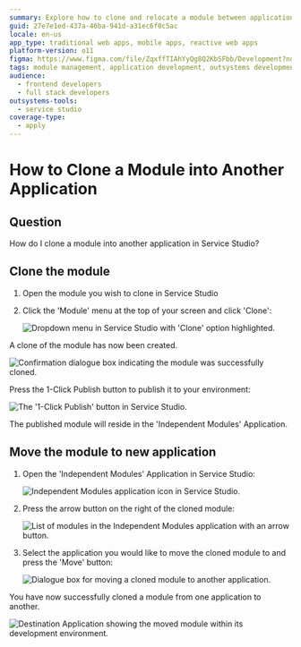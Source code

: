```yaml
---
summary: Explore how to clone and relocate a module between applications using OutSystems 11 (O11) in Service Studio.
guid: 27e7e1ed-437a-46ba-941d-a31ec6f0c5ac
locale: en-us
app_type: traditional web apps, mobile apps, reactive web apps
platform-version: o11
figma: https://www.figma.com/file/ZqxffTIAhYyQg8Q2KbSFbb/Development?node-id=1747:45
tags: module management, application development, outsystems development, service studio how-to, devops
audience:
  - frontend developers
  - full stack developers
outsystems-tools:
  - service studio
coverage-type:
  - apply
---
```


# How to Clone a Module into Another Application

## Question

How do I clone a module into another application in Service Studio?

## Clone the module

1. Open the module you wish to clone in Service Studio

1. Click the 'Module' menu at the top of your screen and click 'Clone':

    ![Dropdown menu in Service Studio with 'Clone' option highlighted.](images/clone-module-menu-clone.png "Service Studio Module Menu")

A clone of the module has now been created.

![Confirmation dialogue box indicating the module was successfully cloned.](images/clone-module-confirmation-dialogue.png "Module Cloned Confirmation Dialogue")

Press the 1-Click Publish button to publish it to your environment:

![The '1-Click Publish' button in Service Studio.](images/clone-module-publish-button.png "1-Click Publish Button")

The published module will reside in the 'Independent Modules' Application.

## Move the module to new application

1. Open the 'Independent Modules' Application in Service Studio:

    ![Independent Modules application icon in Service Studio.](images/clone-module-independent_modules.png "Independent Modules Application")

1. Press the arrow button on the right of the cloned module:

    ![List of modules in the Independent Modules application with an arrow button.](images/clone-module-independent_modules_list.png "List of Independent Modules")

1. Select the application you would like to move the cloned module to and press the 'Move' button:

    ![Dialogue box for moving a cloned module to another application.](images/clone-module-move-dialogue.png "Move Module Dialogue")

You have now successfully cloned a module from one application to another.

![Destination Application showing the moved module within its development environment.](images/clone-module-move-complete.png "Module Moved to Destination Application")
